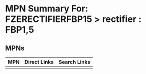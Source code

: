 



# MPN Summary For: FZERECTIFIERFBP15 > rectifier : FBP1,5

## MPNs
  

|MPN|Direct Links|Search Links|
| :--- | :--- | :--- |
||||
